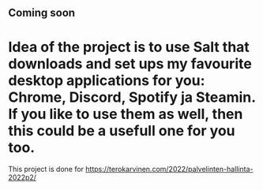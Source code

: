## Coming soon

# Idea of the project is to use Salt that downloads and set ups my favourite desktop applications for you: Chrome, Discord, Spotify ja Steamin. If you like to use them as well, then this could be a usefull one for you too.

This project is done for https://terokarvinen.com/2022/palvelinten-hallinta-2022p2/

